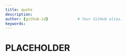```yaml
---
title: quote       
description:                    
author: {github-id}             # Your GitHub alias.
keywords:
---
```


# PLACEHOLDER
